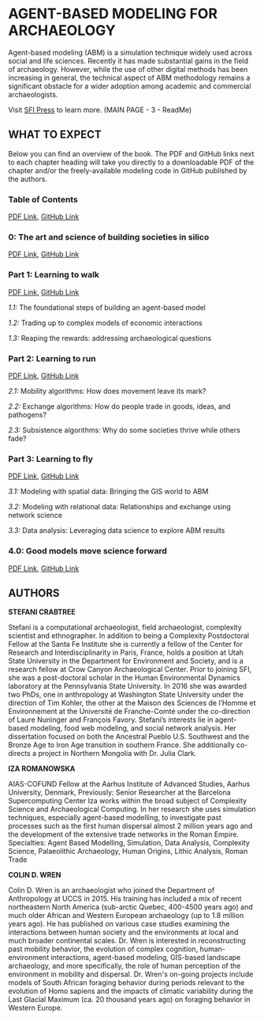 # AGENT-BASED MODELING FOR ARCHAEOLOGY
Agent-based modeling (ABM) is a simulation technique widely used across social and life sciences. Recently it has made substantial gains in the field of archaeology. However, while the use of other digital methods has been increasing in general, the technical aspect of ABM methodology remains a significant obstacle for a wider adoption among academic and commercial archaeologists.  
  
Visit [SFI Press](https://www.sfipress.org/books-coming-soon/agent-based-modeling-for-archaeology-social-science-coming-in-2021) to learn more. (MAIN PAGE - 3 - ReadMe)

## WHAT TO EXPECT
Below you can find an overview of the book. The PDF and GitHub links next to each chapter heading will take you directly to a downloadable PDF of the chapter and/or the freely-available modeling code in GitHub published by the authors.

### **Table of Contents** 
[PDF Link](https://santafe.edu/research/sfi-press), [GitHub Link](https://santafe.edu/research/sfi-press)

### **0: The art and science of building societies in silico**
[PDF Link](https://santafe.edu/research/sfi-press), [GitHub Link](https://santafe.edu/research/sfi-press)

### **Part 1: Learning to walk** 
[PDF Link](https://santafe.edu/), [GitHub Link](https://santafe.edu/research/sfi-press)

*1.1:* The foundational steps of building an agent-based model

*1.2:* Trading up to complex models of economic interactions

*1.3:* Reaping the rewards: addressing archaeological questions

### **Part 2: Learning to run** 
[PDF Link](https://santafe.edu/), [GitHub Link](https://santafe.edu/research/sfi-press)

*2.1:* Mobility algorithms: How does movement leave its mark?

*2.2:* Exchange algorithms: How do people trade in goods, ideas, and pathogens?

*2.3:* Subsistence algorithms: Why do some societies thrive while others fade?

### **Part 3: Learning to fly** 
[PDF Link](https://santafe.edu/), [GitHub Link](https://santafe.edu/research/sfi-press)

*3.1:* Modeling with spatial data: Bringing the GIS world to ABM

*3.2:* Modeling with relational data: Relationships and exchange using network science

*3.3:* Data analysis: Leveraging data science to explore ABM results

### **4.0: Good models move science forward** 
[PDF Link](https://santafe.edu/), [GitHub Link](https://santafe.edu/research/sfi-press)

## AUTHORS

**STEFANI CRABTREE**

Stefani is a computational archaeologist, field archaeologist, complexity scientist and ethnographer. In addition to being a Complexity Postdoctoral Fellow at the Santa Fe Institute she is currently a fellow of the Center for Research and Interdisciplinarity in Paris, France, holds a position at Utah State University in the Department for Environment and Society, and is a research fellow at Crow Canyon Archaeological Center. Prior to joining SFI, she was a post-doctoral scholar in the Human Environmental Dynamics laboratory at the Pennsylvania State University. In 2016 she was awarded two PhDs, one in anthropology at Washington State University under the direction of Tim Kohler, the other at the Maison des Sciences de l’Homme et Environnement at the Université de Franche-Comté under the co-direction of Laure Nuninger and François Favory. Stefani’s interests lie in agent-based modeling, food web modeling, and social network analysis. Her dissertation focused on both the Ancestral Pueblo U.S. Southwest and the Bronze Age to Iron Age transition in southern France. She additionally co-directs a project in Northern Mongolia with Dr. Julia Clark.

**IZA ROMANOWSKA**

AIAS-COFUND Fellow at the Aarhus Institute of Advanced Studies, Aarhus University, Denmark, Previously: Senior Researcher at the Barcelona Supercomputing Center
Iza works within the broad subject of Complexity Science and Archaeological Computing. In her research she uses simulation techniques, especially agent-based modelling, to investigate past processes such as the first human dispersal almost 2 million years ago and the development of the extensive trade networks in the Roman Empire.
Specialties:  Agent Based Modelling, Simulation, Data Analysis, Complexity Science,  Palaeolithic Archaeology, Human Origins, Lithic Analysis, Roman Trade

**COLIN D. WREN**

Colin D. Wren is an archaeologist who joined the Department of Anthropology at UCCS in 2015. His training has included a mix of recent northeastern North America (sub-arctic Quebec, 400-4500 years ago) and much older African and Western European archaeology (up to 1.8 million years ago). He has published on various case studies examining the interactions between human society and the environments at local and much broader continental scales. Dr. Wren is interested in reconstructing past mobility behavior, the evolution of complex cognition, human-environment interactions, agent-based modeling, GIS-based landscape archaeology, and more specifically, the role of human perception of the environment in mobility and dispersal. Dr. Wren's on-going projects include models of South African foraging behavior during periods relevant to the evolution of Homo sapiens and the impacts of climatic variability during the Last Glacial Maximum (ca. 20 thousand years ago) on foraging behavior in Western Europe.




